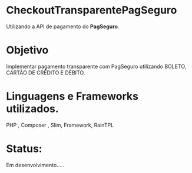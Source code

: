 # CheckoutTransparentePagSeguro

Utilizando a API de pagamento do <b>PagSeguro</b>.
# Objetivo 
  Implementar pagamento transparente com PagSeguro utilizando BOLETO, CARTÃO DE CRÉDITO E DÉBITO.
  <br/>
  
  # Linguagens e Frameworks utilizados.
  PHP ,
  Composer ,
  Slim,
  Framework,
  RainTPL
  
# Status:
  Em desenvolvimento.....


